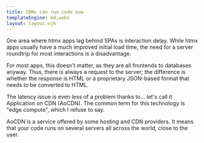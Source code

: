 ```yaml
---
title: CDNs can run code now
templateEngine: md,webc
layout: layout.njk
---
```


One area where htmx apps lag behind SPAs is interaction delay. While htmx apps
usually have a much improved initial load time, the need for a server roundtrip
for most interactions is a disadvantage.

For most apps, this doesn't matter, as they are all frontends to databases
anyway. Thus, there is always a request to the server; the difference is whether
the response is HTML or a proprietary JSON-based format that needs to be
converted to HTML.

The latency issue is even less of a problem thanks to... let's call it
Application on CDN (AoCDN). The common term for this technology is
<no-spoiler>"edge compute"</no-spoiler>, which I refuse to say.

AoCDN is a service offered by some hosting and CDN providers. It
<other>means</other> that your code runs on <no-spoiler>several</no-spoiler>
servers all across the world, close to the user.
